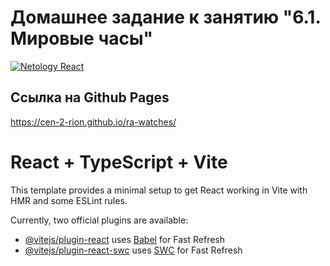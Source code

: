 # Домашнее задание к занятию "6.1. Мировые часы"
[![Netology React](https://github.com/Cen-2-rion/ra-watches/actions/workflows/web.yml/badge.svg?branch=main)](https://github.com/Cen-2-rion/ra-watches/actions/workflows/web.yml)
## Ссылка на Github Pages
https://cen-2-rion.github.io/ra-watches/
# React + TypeScript + Vite

This template provides a minimal setup to get React working in Vite with HMR and some ESLint rules.

Currently, two official plugins are available:

- [@vitejs/plugin-react](https://github.com/vitejs/vite-plugin-react/blob/main/packages/plugin-react/README.md) uses [Babel](https://babeljs.io/) for Fast Refresh
- [@vitejs/plugin-react-swc](https://github.com/vitejs/vite-plugin-react-swc) uses [SWC](https://swc.rs/) for Fast Refresh
